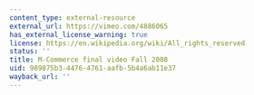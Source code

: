 ```yaml
---
content_type: external-resource
external_url: https://vimeo.com/4886065
has_external_license_warning: true
license: https://en.wikipedia.org/wiki/All_rights_reserved
status: ''
title: M-Commerce final video Fall 2008
uid: 989875b3-4476-4761-aafb-5b4a6ab11e37
wayback_url: ''
---
```

